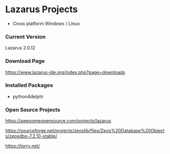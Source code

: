 # Lazarus Projects

- Cross platform Windows / Linux

### Current Version

Lazarus 2.0.12

### Download Page

https://www.lazarus-ide.org/index.php?page=downloads


### Installed Packages

- python4delphi




### Open Source Projects

https://awesomeopensource.com/projects/lazarus


https://sourceforge.net/projects/zeoslib/files/Zeos%20Database%20Objects/zeosdbo-7.2.10-stable/


https://torry.net/





